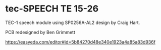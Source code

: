 # tec-SPEECH TE 15-26
TEC-1 speech module using SP0256A-AL2 design by Craig Hart. 

PCB redesigned by Ben Grimmett

https://easyeda.com/editor#id=5b84270d48e340e1923a4a85a83d936f

 
